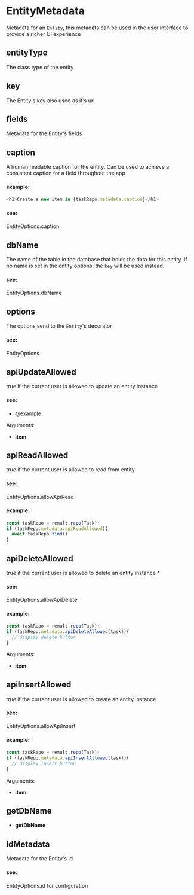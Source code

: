 # EntityMetadata
Metadata for an `Entity`, this metadata can be used in the user interface to provide a richer UI experience
## entityType
The class type of the entity
## key
The Entity's key also used as it's url
## fields
Metadata for the Entity's fields
## caption
A human readable caption for the entity. Can be used to achieve a consistent caption for a field throughout the app
   
   
   #### example:
   ```ts
   <h1>Create a new item in {taskRepo.metadata.caption}</h1>
   ```
   
   
   #### see:
   EntityOptions.caption
## dbName
The name of the table in the database that holds the data for this entity.
If no name is set in the entity options, the `key` will be used instead.
   
   
   #### see:
   EntityOptions.dbName
## options
The options send to the `Entity`'s decorator
   
   
   #### see:
   EntityOptions
## apiUpdateAllowed
true if the current user is allowed to update an entity instance
   
   
   #### see:
   * @example

Arguments:
* **item**
## apiReadAllowed
true if the current user is allowed to read from entity
   
   
   #### see:
   EntityOptions.allowApiRead
   
   
   #### example:
   ```ts
   const taskRepo = remult.repo(Task);
   if (taskRepo.metadata.apiReadAllowed){
     await taskRepo.find()
   }
   ```
## apiDeleteAllowed
true if the current user is allowed to delete an entity instance
*
   
   
   #### see:
   EntityOptions.allowApiDelete
   
   
   #### example:
   ```ts
   const taskRepo = remult.repo(Task);
   if (taskRepo.metadata.apiDeleteAllowed(task)){
     // display delete button
   }
   ```

Arguments:
* **item**
## apiInsertAllowed
true if the current user is allowed to create an entity instance
   
   
   #### see:
   EntityOptions.allowApiInsert
   
   
   #### example:
   ```ts
   const taskRepo = remult.repo(Task);
   if (taskRepo.metadata.apiInsertAllowed(task)){
     // display insert button
   }
   ```

Arguments:
* **item**
## getDbName
* **getDbName**
## idMetadata
Metadata for the Entity's id
   
   
   #### see:
   EntityOptions.id for configuration
